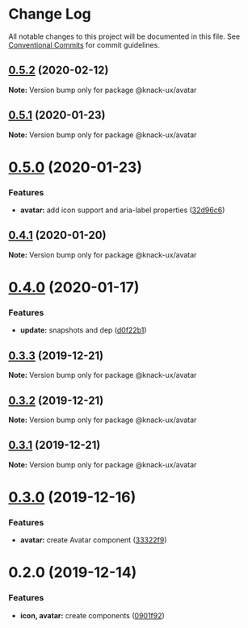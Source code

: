 # Change Log

All notable changes to this project will be documented in this file.
See [Conventional Commits](https://conventionalcommits.org) for commit guidelines.

## [0.5.2](https://github.com/knack-ux/knack-ux/compare/@knack-ux/avatar@0.5.1...@knack-ux/avatar@0.5.2) (2020-02-12)

**Note:** Version bump only for package @knack-ux/avatar





## [0.5.1](https://github.com/knack-ux/knack-ux/compare/@knack-ux/avatar@0.5.0...@knack-ux/avatar@0.5.1) (2020-01-23)

**Note:** Version bump only for package @knack-ux/avatar





# [0.5.0](https://github.com/knack-ux/knack-ux/compare/@knack-ux/avatar@0.4.1...@knack-ux/avatar@0.5.0) (2020-01-23)


### Features

* **avatar:** add icon support and aria-label properties ([32d96c6](https://github.com/knack-ux/knack-ux/commit/32d96c6))





## [0.4.1](https://github.com/knack-ux/knack-ux/compare/@knack-ux/avatar@0.4.0...@knack-ux/avatar@0.4.1) (2020-01-20)

**Note:** Version bump only for package @knack-ux/avatar





# [0.4.0](https://github.com/knack-ux/knack-ux/compare/@knack-ux/avatar@0.3.3...@knack-ux/avatar@0.4.0) (2020-01-17)


### Features

* **update:** snapshots and dep ([d0f22b1](https://github.com/knack-ux/knack-ux/commit/d0f22b1))





## [0.3.3](https://github.com/knack-ux/knack-ux/compare/@knack-ux/avatar@0.3.2...@knack-ux/avatar@0.3.3) (2019-12-21)

**Note:** Version bump only for package @knack-ux/avatar





## [0.3.2](https://github.com/knack-ux/knack-ux/compare/@knack-ux/avatar@0.3.1...@knack-ux/avatar@0.3.2) (2019-12-21)

**Note:** Version bump only for package @knack-ux/avatar





## [0.3.1](https://github.com/knack-ux/knack-ux/compare/@knack-ux/avatar@0.3.0...@knack-ux/avatar@0.3.1) (2019-12-21)

**Note:** Version bump only for package @knack-ux/avatar





# [0.3.0](https://github.com/knack-ux/knack-ux/compare/@knack-ux/avatar@0.2.0...@knack-ux/avatar@0.3.0) (2019-12-16)


### Features

* **avatar:** create Avatar component ([33322f9](https://github.com/knack-ux/knack-ux/commit/33322f9))





# 0.2.0 (2019-12-14)


### Features

* **icon, avatar:** create components ([0901f92](https://github.com/knack-ux/knack-ux/commit/0901f92))
